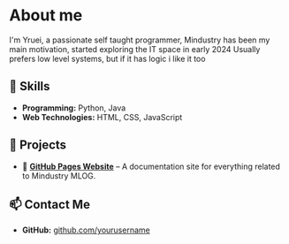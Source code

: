 # About me
I'm Yruei, a passionate self taught programmer, Mindustry has been my main motivation, started exploring the IT space in early 2024
Usually prefers low level systems, but if it has logic i like it too

## 🔧 Skills
- **Programming:** Python, Java
- **Web Technologies:** HTML, CSS, JavaScript

## 🚀 Projects
- 📜 **[GitHub Pages Website](https://yrueii.github.io)** – A documentation site for everything related to Mindustry MLOG.

## 📫 Contact Me
- **GitHub:** [github.com/yourusername](https://github.com/Yrueii)


<!--
**Yrueii/Yrueii** is a ✨ _special_ ✨ repository because its `README.md` (this file) appears on your GitHub profile.

Here are some ideas to get you started:

- 🔭 I’m currently working on ...
- 🌱 I’m currently learning ...
- 👯 I’m looking to collaborate on ...
- 🤔 I’m looking for help with ...
- 💬 Ask me about ...
- 📫 How to reach me: ...
- 😄 Pronouns: ...
- ⚡ Fun fact: ...
-->
